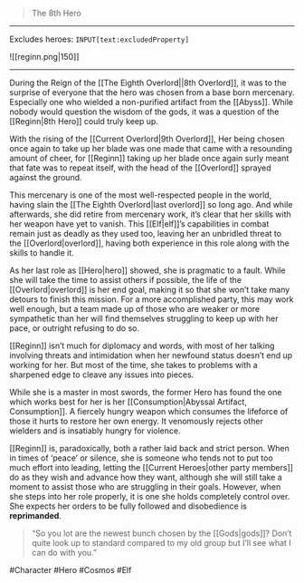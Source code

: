 >The 8th Hero
---

Excludes heroes: `INPUT[text:excludedProperty]`

![[reginn.png|150]]

---
During the Reign of the [[The Eighth Overlord||8th Overlord]], it was to the surprise of everyone that the hero was chosen from a base born mercenary. Especially one who wielded a non-purified artifact from the [[Abyss]]. While nobody would question the wisdom of the gods, it was a question of the [[Reginn|8th Hero]] could truly keep up.

With the rising of the [[Current Overlord|9th Overlord]], Her being chosen once again to take up her blade was one made that came with a resounding amount of cheer, for [[Reginn]] taking up her blade once again surly meant that fate was to repeat itself, with the head of the [[Overlord]] sprayed against the ground.

This mercenary is one of the most well-respected people in the world, having slain the [[The Eighth Overlord|last overlord]] so long ago. And while afterwards, she did retire from mercenary work, it’s clear that her skills with her weapon have yet to vanish. This [[Elf|elf]]’s capabilities in combat remain just as deadly as they used too, leaving her an unbridled threat to the [[Overlord|overlord]], having both experience in this role along with the skills to handle it.

As her last role as [[Hero|hero]] showed, she is pragmatic to a fault. While she will take the time to assist others if possible, the life of the [[Overlord|overlord]] is her end goal, making it so that she won’t take many detours to finish this mission. For a more accomplished party, this may work well enough, but a team made up of those who are weaker or more sympathetic than her will find themselves struggling to keep up with her pace, or outright refusing to do so.

[[Reginn]] isn’t much for diplomacy and words, with most of her talking involving threats and intimidation when her newfound status doesn’t end up working for her. But most of the time, she takes to problems with a sharpened edge to cleave any issues into pieces.

While she is a master in most swords, the former Hero has found the one which works best for her is her [[Consumption|Abyssal Artifact, Consumption]]. A fiercely hungry weapon which consumes the lifeforce of those it hurts to restore her own energy. It venomously rejects other wielders and is insatiably hungry for violence.

[[Reginn]] is, paradoxically, both a rather laid back and strict person. When in times of ‘peace’ or silence, she is someone who tends not to put too much effort into leading, letting the [[Current Heroes|other party members]] do as they wish and advance how they want, although she will still take a moment to assist those who are struggling in their goals. However, when she steps into her role properly, it is one she holds completely control over. She expects her orders to be fully followed and disobedience is **reprimanded**.

>“So you lot are the newest bunch chosen by the [[Gods|gods]]? Don’t quite look up to standard compared to my old group but I’ll see what I can do with you.”

#Character #Hero #Cosmos #Elf